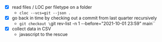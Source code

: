 - [x] read files / LOC per filetype on a folder
  - `cloc --vcs=git --json .`
- [x] go back in time by checking out a commit from last quarter recursively
  - `git checkout \`git rev-list -n 1 --before="2021-10-01 23:59" main\``
- [x] collect data in CSV
  - javascript to the rescue
